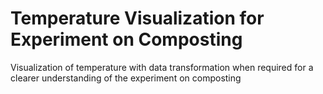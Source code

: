 # Temperature Visualization for Experiment on Composting
Visualization of temperature with data transformation when required for a clearer understanding of the experiment on composting
